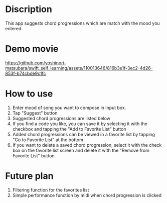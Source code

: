 # Discription

This app suggests chord progressions which are match with the mood you entered.

# Demo movie
https://github.com/yoshinori-matsubara/swift_self_learning/assets/110013646/816b3e1f-3ec2-4d26-853f-b74cbde9c1fc

# How to use

1. Enter mood of song you want to compose in input box.
2. Tap "Suggest" button
3. Suggested chord progressions are listed below
4. If you find a code you like, you can save it by selecting it with the checkbox and tapping the "Add to Favorite List" button
5. Added chord progressions can be viewed in a favorite list by tapping "Go to Favorite List" at the bottom
6. If you want to delete a saved chord progression, select it with the check box on the favorite list screen and delete it with the "Remove from Favorite List" button.

# Future plan

1. Filtering function for the favorites list
2. Simple performance function by midi when chord progression is clicked
